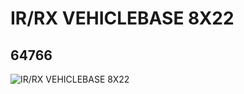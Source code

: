 # IR/RX VEHICLEBASE 8X22
## 64766
![IR/RX VEHICLEBASE 8X22](https://lc-www-live-s.legocdn.com/media/bricks/5/2/4540125.jpg)